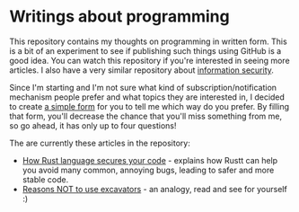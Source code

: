 # Writings about programming

This repository contains my thoughts on programming in written form.
This is a bit of an experiment to see if publishing such things using GitHub is a good idea.
You can watch this repository if you're interested in seeing more articles.
I also have a very similar repository about [information security](https://github.com/Kixunil/security_writings).

Since I'm starting and I'm not sure what kind of subscription/notification mechanism people prefer and what topics they are interested in, I decided to create [a simple form](https://docs.google.com/forms/d/e/1FAIpQLScv1P1cnWThkXsMqLMOaV0RMG3925F9uDBFKxLArVW2jdm2Jw/viewform?usp=sf_link) for you to tell me which way do you prefer.
By filling that form, you'll decrease the chance that you'll miss something from me, so go ahead, it has only up to four questions!

The are currently these articles in the repository:

* [How Rust language secures your code](how_rust_secures_your_code.md) - explains how Rustt can help you avoid many common, annoying bugs, leading to safer and more stable code.
* [Reasons NOT to use excavators](excavators.md) - an analogy, read and see for yourself :)
